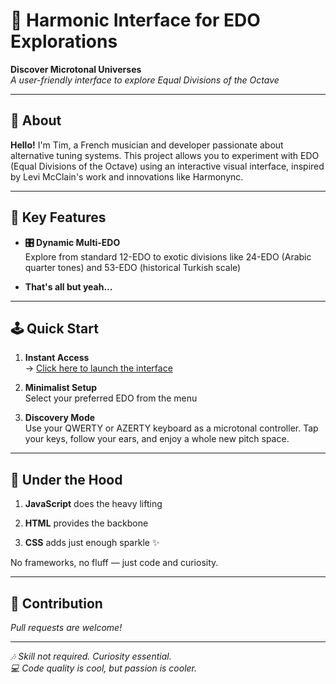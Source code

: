 # 🎵 Harmonic Interface for EDO Explorations

**Discover Microtonal Universes**  
*A user-friendly interface to explore Equal Divisions of the Octave*

---

## 🌟 About

**Hello!** I'm Tim, a French musician and developer passionate about alternative tuning systems. This project allows you to experiment with EDO (Equal Divisions of the Octave) using an interactive visual interface, inspired by Levi McClain's work and innovations like Harmonync.

---

## 🚀 Key Features

- **🎛️ Dynamic Multi-EDO**  
  Explore from standard 12-EDO to exotic divisions like 24-EDO (Arabic quarter tones) and 53-EDO (historical Turkish scale)

- **That's all but yeah...**

---

## 🕹️ Quick Start

1. **Instant Access**  
   → [Click here to launch the interface](https://tablatim.github.io/harmonic-interface-edo/)

2. **Minimalist Setup**  
   Select your preferred EDO from the menu

3. **Discovery Mode**  
   Use your QWERTY or AZERTY keyboard as a microtonal controller. Tap your keys, follow your ears, and enjoy a whole new pitch space.



---

## 🧠 Under the Hood
1. **JavaScript** does the heavy lifting

2. **HTML** provides the backbone

3. **CSS** adds just enough sparkle ✨

No frameworks, no fluff — just code and curiosity.

---

## 🤝 Contribution

*Pull requests are welcome!*

---

*🎶 Skill not required. Curiosity essential.\
💻 Code quality is cool, but passion is cooler.*
